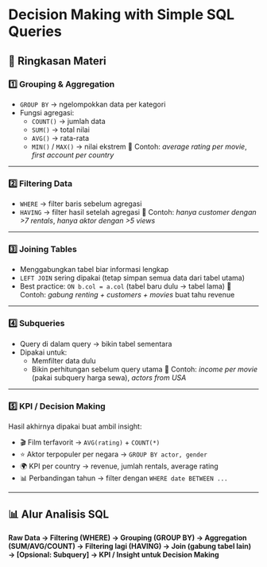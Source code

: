 
# Decision Making with Simple SQL Queries

## 🧠 Ringkasan Materi

### 1️⃣ Grouping & Aggregation
- `GROUP BY` → ngelompokkan data per kategori
- Fungsi agregasi:
  - `COUNT()` → jumlah data
  - `SUM()` → total nilai
  - `AVG()` → rata-rata
  - `MIN()` / `MAX()` → nilai ekstrem
📌 Contoh: *average rating per movie*, *first account per country*

---

### 2️⃣ Filtering Data
- `WHERE` → filter baris sebelum agregasi
- `HAVING` → filter hasil setelah agregasi
📌 Contoh: *hanya customer dengan >7 rentals*, *hanya aktor dengan >5 views*

---

### 3️⃣ Joining Tables
- Menggabungkan tabel biar informasi lengkap
- `LEFT JOIN` sering dipakai (tetap simpan semua data dari tabel utama)
- Best practice: `ON b.col = a.col` (tabel baru dulu → tabel lama)
📌 Contoh: *gabung renting + customers + movies* buat tahu revenue

---

### 4️⃣ Subqueries
- Query di dalam query → bikin tabel sementara
- Dipakai untuk:
  - Memfilter data dulu
  - Bikin perhitungan sebelum query utama
📌 Contoh: *income per movie* (pakai subquery harga sewa), *actors from USA*

---

### 5️⃣ KPI / Decision Making
Hasil akhirnya dipakai buat ambil insight:
- 🎬 Film terfavorit → `AVG(rating)` + `COUNT(*)`
- ⭐ Aktor terpopuler per negara → `GROUP BY actor, gender`
- 🌍 KPI per country → revenue, jumlah rentals, average rating
- 📊 Perbandingan tahun → filter dengan `WHERE date BETWEEN ...`

---

## 📊 Alur Analisis SQL
**Raw Data → Filtering (WHERE) → Grouping (GROUP BY) → Aggregation (SUM/AVG/COUNT) → Filtering lagi (HAVING) → Join (gabung tabel lain) → [Opsional: Subquery] → KPI / Insight untuk Decision Making**
